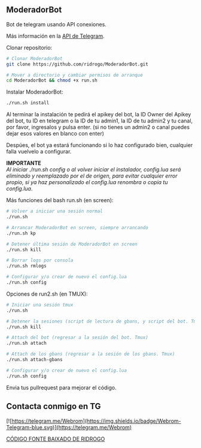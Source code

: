 ModeradorBot
-------------------------
Bot de telegram usando API conexiones.

Más información en la [API de Telegram](https://core.telegram.org/bots/api).


Clonar repositorio:

```bash
# Clonar ModeradorBot
git clone https://github.com/ridrogo/ModeradorBot.git
```
```bash
# Mover a directorio y cambiar permisos de arranque
cd ModeradorBot && chmod +x run.sh
```
Instalar ModeradorBot: 

```bash
./run.sh install
```

Al terminar la instalación te pedirá el apikey del bot, la ID Owner del Apikey del bot, tu ID en telegram o la ID de tu admin1, la ID de tu admin2 y tu canal, por favor, ingresalos y pulsa enter. (si no tienes un admin2 o canal puedes dejar esos valores en blanco con enter)

Despúes, el bot ya estará funcionando si lo haz configurado bien, cualquier falla vuelvelo a configurar.


**IMPORTANTE**    
_Al iniciar ./run.sh config o al volver iniciar el instalador, config.lua será eliminado y reemplazado por el de origen, para evitar cualquier error propio, si ya haz personalizado el config.lua renombra o copia tu config.lua_.



Más funciones del bash run.sh (en screen):

```bash
# Volver a iniciar una sesión normal
./run.sh

# Arrancar ModeradorBot en screen, siempre arrancando
./run.sh kp

# Detener última sesión de ModeradorBot en screen
./run.sh kill

# Borrar logs por consola
./run.sh rmlogs

# Configurar y/o crear de nuevo el config.lua
./run.sh config

```

Opciones de run2.sh (en TMUX):

```bash
# Iniciar una sesión tmux
./run.sh

# Detener la sesiones (script de lectura de gbans, y script del bot. Tmux)
./run.sh kill

# Attach del bot (regresar a la sesión del bot. Tmux)
./run.sh attach

# Attach de los gbans (regresar a la sesión de los gbans. Tmux)
./run.sh attach-gbans

# Configurar y/o crear de nuevo el config.lua
./run.sh config

```



Envia tus pullrequest para mejorar el código.



Contacta conmigo en TG
--------------------
[![https://telegram.me/Webrom](https://img.shields.io/badge/Webrom-Telegram-blue.svg)](https://telegram.me/Webrom)

[CÓDIGO FONTE BAIXADO DE RIDROGO](https://github.com/ridrogo/ModeradorBot)